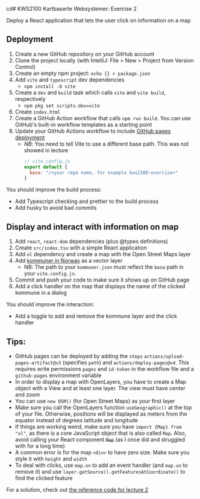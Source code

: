 cd# KWS2100 Kartbaserte Websystemer: Exercise 2

Deploy a React application that lets the user click on information on a map

## Deployment

1. Create a new GitHub repository on your GitHub account
2. Clone the project locally (with IntelliJ: File > New > Project from Version Control)
3. Create an empty npm project: `echo {} > package.json`
4. Add `vite` and `typescript` dev dependencies
   - `npm install -D vite`
5. Create a `dev` and `build` task which calls `vite` and `vite build`, respectively
   - `npm pkg set scripts.dev=vite`
6. Create `index.html`
7. Create a GitHub Action workflow that calls `npm run build`. You can use GitHub's built-in workflow templates
   as a starting point
8. Update your GitHub Actions workflow to include [GitHub pages deployment](https://github.com/actions/deploy-pages)
   - *NB*: You need to tell Vite to use a different base path. This was not showed in lecture
     ```javascript
     // vite.config.js
     export default {
       base: "/<your repo name, for example kws2100-exercise>"
     }
     ```

You should improve the build process:
- Add Typescript checking and prettier to the build process
- Add husky to avoid bad commits

## Display and interact with information on map

1. Add `react`, `react-dom` dependencies (plus @types definitions)
2. Create `src/index.tsx` with a simple React application
3. Add `ol` dependency and create a map with the Open Street Maps layer
4. Add [kommuner in Norway](https://www.eriksmistad.no/norges-fylker-og-kommuner-i-geojson-format/) as a vector layer
   - NB: The path to your `kommuner.json` must reflect the `base` path in your `vite.config.js`.
5. Commit and push your code to make sure it shows up on GitHub page
6. Add a click handler on the map that displays the name of the clicked kommune in a dialog

You should improve the interaction:
- Add a toggle to add and remove the kommune layer and the click handler

## Tips:

- GitHub pages can be deployed by adding the `steps` `actions/upload-pages-artifact@v3` (specifies `path`) and
  `actions/deploy-pages@v4`. This requires write permissions `pages` and `id-token` in the workflow file
  and a `github-pages` environment variable
- In order to display a map with OpenLayers, you have to create a Map object with a View and at least one layer.
  The view must have center and zoom
- You can use `new OSM()` (for Open Street Maps) as your first layer
- Make sure you call the OpenLayers function `useGeographic()` at the top of your file. Otherwise, positions will be
  displayed as meters from the equator instead of degrees latitude and longitude
- If things are working weird, make sure you have `import {Map} from "ol"`, as there is a core JavaScript object that
  is also called `Map`. Also, avoid calling your React component ~~`Map`~~ (as I once did and struggled with for a
  long time)
- A common error is for the map `<div>` to have zero size. Make sure you style it with `height` and `width`
- To deal with clicks, use `map.on` to add an event handler (and `map.un` to remove it) and use
  `layer.getSource().getFeaturesAtCoordinate()` to find the clicked feature

For a solution, check out [the reference code for lecture 2](https://github.com/kristiania-kws2100-2024/kristiania-kws2100-2024.github.io/tree/reference/02)
